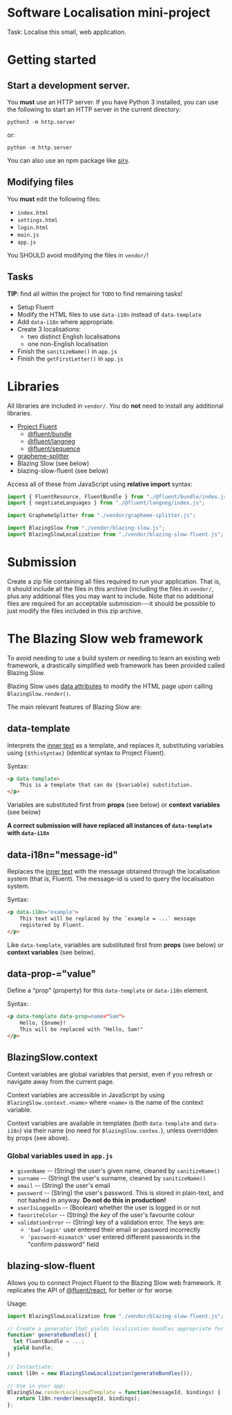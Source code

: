 # Software Localisation mini-project

Task: Localise this small, web application.

# Getting started

## Start a development server.

You **must** use an HTTP server. If you have Python 3
installed, you can use the following to start an HTTP server in
the current directory:

    python3 -m http.server

or:

    python -m http.server

You can also use an npm package like [sirv][].

## Modifying files

You **must** edit the following files:

 - `index.html`
 - `settings.html`
 - `login.html`
 - `main.js`
 - `app.js`

You SHOULD avoid modifying the files in `vendor/`!

## Tasks

**TIP**: find all within the project for `TODO` to find remaining tasks!

 - Setup Fluent
 - Modify the HTML files to use `data-i18n` instead of `data-template`
 - Add `data-i18n` where appropriate.
 - Create 3 localisations:
    - two distinct English localisations
    - one non-English localisation
 - Finish the `sanitizeName()` in `app.js`
 - Finish the `getFirstLetter()` in `app.js`


# Libraries

All libraries are included in `vendor/`. You do **not** need to install
any additional libraries.

 - [Project Fluent][fluent]
    - [@fluent/bundle][]
    - [@fluent/langneg][]
    - [@fluent/sequence][]
 - [grapheme-splitter][]
 - Blazing Slow (see below)
 - blazing-slow-fluent (see below)

Access all of these from JavaScript using **relative import** syntax:

```js
import { FluentResource, FluentBundle } from "./@fluent/bundle/index.js";
import { negotiateLanguages } from "./@fluent/langneg/index.js";

import GraphemeSplitter from "./vendor/grapheme-splitter.js";

import BlazingSlow from "./vendor/blazing-slow.js";
import BlazingSlowLocalization from "./vendor/blazing-slow-fluent.js";
```

# Submission

Create a zip file containing all files required to run your application.
That is, it should include all the files in this archive (including the
files in `vendor/`, plus any
additional files you may want to include. Note that no additional files
are required for an acceptable submission---it should be possible to
just modify the files included in this zip archive.

# The Blazing Slow web framework

To avoid needing to use a build system or needing to learn an existing
web framework, a drastically simplified web framework has been provided
called Blazing Slow.

Blazing Slow uses [data attributes][] to modify the HTML page upon
calling `BlazingSlow.render()`.

The main relevant features of Blazing Slow are:

## data-template

Interprets the [inner text][innerText] as a template, and replaces it,
substituting variables using `{$thisSyntax}` (identical syntax to
Project Fluent).

Syntax:

```html
<p data-template>
    This is a template that can do {$variable} substitution.
</p>
```

Variables are substituted first from **props** (see below) or **context
variables** (see below)

**A correct submission will have replaced all instances of
`data-template` with `data-i18n`**

## data-i18n="message-id"

Replaces the [inner text][innerText] with the message obtained through
the localisation system (that is, Fluent). The message-id is used to
query the localisation system.

Syntax:

```html
<p data-i18n="example">
    This text will be replaced by the `example = ...` message
    registered by Fluent.
</p>
```

Like `data-template`, variables are substituted first from **props**
(see below) or **context variables** (see below).

## data-prop-<name>="value"

Define a “prop” (property) for this `data-template` or `data-i18n`
element.

Syntax:

```html
<p data-template data-prop=name="Sam">
    Hello, {$name}!
    This will be replaced with "Hello, Sam!"
</p>
```


## BlazingSlow.context

Context variables are global variables that persist, even if you refresh
or navigate away from the current page.

Context variables are accessible in JavaScript by using
`BlazingSlow.context.<name>` where `<name>` is the name of the context
variable.

Context variables are available in templates (both `data-template` and
`data-i18n`) via their name (no need for `BlazingSlow.contex.`), unless
overridden by props (see above).

### Global variables used in `app.js`

   - `givenName` -- (String) the user's given name, cleaned by `sanitizeName()`
   - `surname` -- (String) the user's surname, cleaned by `sanitizeName()`
   - `email` -- (String) the user's email
   - `password` -- (String) the user's password. This is stored in
     plain-text, and not hashed in anyway. **Do not do this in
     production!**
   - `userIsLoggedIn` -- (Boolean) whether the user is logged in or not
   - `favoriteColor` -- (String) the *key* of the user's favourite colour
   - `validationError` -- (String) key of a validation error. The keys
     are:
      - `'bad-login'` user entered their email or password incorrectly
      - `'password-mismatch'` user entered different passwords in the
        "confirm password" field


## blazing-slow-fluent

Allows you to connect Project Fluent to the Blazing Slow web framework.
It replicates the API of [@fluent/react], for better or for worse.

Usage:

```js
import BlazingSlowLocalization from "./vendor/blazing-slow-fluent.js";

// Create a generator that yields localization bundles appropriate for the user.
function* generateBundles() {
  let fluentBundle = ...;
  yield bundle;
}

// Instantiate:
const l10n = new BlazingSlowLocalization(generateBundles());

// Use in your app:
BlazingSlow.renderLocalizedTemplate = function(messageId, bindings) {
   return l10n.render(messageId, bindings);
};
```

[fluent]: https://projectfluent.org/
[grapheme-splitter]: https://www.npmjs.com/package/grapheme-splitter
[sirv]: https://github.com/lukeed/sirv/tree/master/packages/sirv-cli
[data attributes]: https://developer.mozilla.org/en-US/docs/Learn/HTML/Howto/Use_data_attributes
[innerText]: https://developer.mozilla.org/en-US/docs/Web/API/HTMLElement/innerText
[@fluent/bundle]: https://projectfluent.org/fluent.js/bundle/
[@fluent/langneg]: https://projectfluent.org/fluent.js/langneg/
[@fluent/sequence]: https://projectfluent.org/fluent.js/sequence/
[@fluent/react]: https://projectfluent.org/fluent.js/react/
